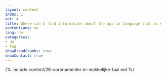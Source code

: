 ```yaml
---
layout: content
index: 1
set: 4
title: Where can I find information about the app in language that is easy to understand?
contentLang: en
lang: de
categories:
- de
- faq
showBreadCrumbs: true
showContact: true
---
```

{% include content/26-coronamelder-in-makkelijke-taal.md %}
